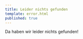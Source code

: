 ```yaml
---
title: Leider nichts gefunden
template: error.html
published: true
---
```

Da haben wir leider nichts gefunden!
